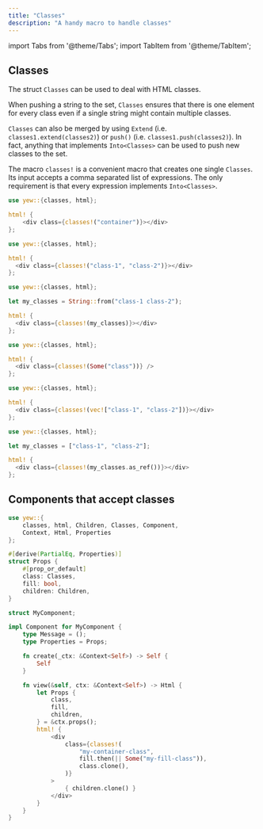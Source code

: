```yaml
---
title: "Classes"
description: "A handy macro to handle classes"
---
```


import Tabs from '@theme/Tabs';
import TabItem from '@theme/TabItem';

## Classes

The struct `Classes` can be used to deal with HTML classes.

When pushing a string to the set, `Classes` ensures that there is one element
for every class even if a single string might contain multiple classes.

`Classes` can also be merged by using `Extend` (i.e.
`classes1.extend(classes2)`) or `push()` (i.e. `classes1.push(classes2)`). In
fact, anything that implements `Into<Classes>` can be used to push new classes
to the set.

The macro `classes!` is a convenient macro that creates one single `Classes`.
Its input accepts a comma separated list of expressions. The only requirement
is that every expression implements `Into<Classes>`.

<Tabs>
  <TabItem value="Literal" label="Literal">

```rust
use yew::{classes, html};

html! {
    <div class={classes!("container")}></div>
};
```

  </TabItem>
  <TabItem value="Multiple" label="Multiple">

```rust
use yew::{classes, html};

html! {
  <div class={classes!("class-1", "class-2")}></div>
};
```

  </TabItem>
  <TabItem value="String" label="String">

```rust
use yew::{classes, html};

let my_classes = String::from("class-1 class-2");

html! {
  <div class={classes!(my_classes)}></div>
};
```

  </TabItem>
  <TabItem value="Optional" label="Optional">

```rust
use yew::{classes, html};

html! {
  <div class={classes!(Some("class"))} />
};
```

  </TabItem>
  <TabItem value="Vector" label="Vector">

```rust
use yew::{classes, html};

html! {
  <div class={classes!(vec!["class-1", "class-2"])}></div>
};
```

  </TabItem>
  <TabItem value="Array" label="Array">

```rust
use yew::{classes, html};

let my_classes = ["class-1", "class-2"];

html! {
  <div class={classes!(my_classes.as_ref())}></div>
};
```

  </TabItem>
</Tabs>

## Components that accept classes

```rust
use yew::{
    classes, html, Children, Classes, Component,
    Context, Html, Properties
};

#[derive(PartialEq, Properties)]
struct Props {
    #[prop_or_default]
    class: Classes,
    fill: bool,
    children: Children,
}

struct MyComponent;

impl Component for MyComponent {
    type Message = ();
    type Properties = Props;

    fn create(_ctx: &Context<Self>) -> Self {
        Self
    }

    fn view(&self, ctx: &Context<Self>) -> Html {
        let Props {
            class,
            fill,
            children,
        } = &ctx.props();
        html! {
            <div
                class={classes!(
                    "my-container-class",
                    fill.then(|| Some("my-fill-class")),
                    class.clone(),
                )}
            >
                { children.clone() }
            </div>
        }
    }
}
```
